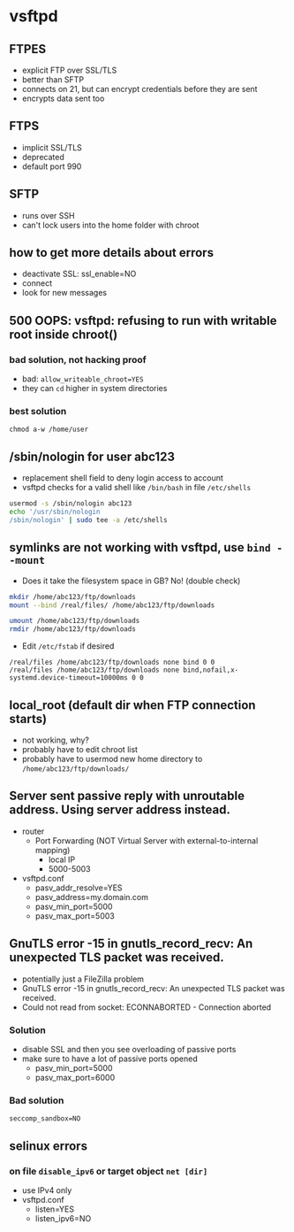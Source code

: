 # vsftpd


## FTPES
- explicit FTP over SSL/TLS
- better than SFTP
- connects on 21, but can encrypt credentials before they are sent
- encrypts data sent too


## FTPS
- implicit SSL/TLS
- deprecated
- default port 990


## SFTP
- runs over SSH
- can't lock users into the home folder with chroot


## how to get more details about errors
- deactivate SSL: ssl_enable=NO
- connect
- look for new messages


## 500 OOPS: vsftpd: refusing to run with writable root inside chroot()
### bad solution, not hacking proof
- bad: `allow_writeable_chroot=YES`
- they can `cd` higher in system directories
### best solution
`chmod a-w /home/user`


## /sbin/nologin for user abc123
- replacement shell field to deny login access to account
- vsftpd checks for a valid shell like `/bin/bash` in file `/etc/shells`
```bash
usermod -s /sbin/nologin abc123
echo '/usr/sbin/nologin
/sbin/nologin' | sudo tee -a /etc/shells
```


## symlinks are not working with vsftpd, use `bind --mount`
- Does it take the filesystem space in GB? No! (double check)
```bash
mkdir /home/abc123/ftp/downloads
mount --bind /real/files/ /home/abc123/ftp/downloads

umount /home/abc123/ftp/downloads
rmdir /home/abc123/ftp/downloads
```
- Edit `/etc/fstab` if desired
```
/real/files /home/abc123/ftp/downloads none bind 0 0
/real/files /home/abc123/ftp/downloads none bind,nofail,x-systemd.device-timeout=10000ms 0 0
```


## local_root (default dir when FTP connection starts)
- not working, why?
- probably have to edit chroot list
- probably have to usermod new home directory to `/home/abc123/ftp/downloads/`


## Server sent passive reply with unroutable address. Using server address instead.
- router
    - Port Forwarding (NOT Virtual Server with external-to-internal mapping)
        - local IP
        - 5000-5003
- vsftpd.conf
    - pasv_addr_resolve=YES
    - pasv_address=my.domain.com
    - pasv_min_port=5000
    - pasv_max_port=5003


## GnuTLS error -15 in gnutls_record_recv: An unexpected TLS packet was received.
- potentially just a FileZilla problem
- GnuTLS error -15 in gnutls_record_recv: An unexpected TLS packet was received.
- Could not read from socket: ECONNABORTED - Connection aborted
### Solution
- disable SSL and then you see overloading of passive ports
- make sure to have a lot of passive ports opened
    - pasv_min_port=5000
    - pasv_max_port=6000
### Bad solution
`seccomp_sandbox=NO`


## selinux errors
### on file `disable_ipv6` or target object `net [dir]`
- use IPv4 only
- vsftpd.conf
    - listen=YES
    - listen_ipv6=NO
